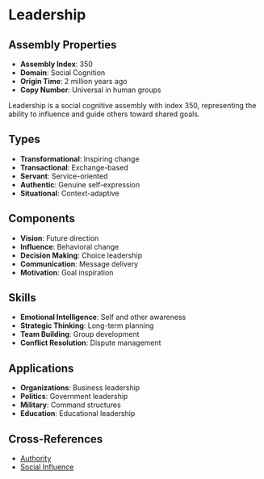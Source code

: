 # Leadership

## Assembly Properties
- **Assembly Index**: 350
- **Domain**: Social Cognition
- **Origin Time**: 2 million years ago
- **Copy Number**: Universal in human groups

Leadership is a social cognitive assembly with index 350, representing the ability to influence and guide others toward shared goals.

## Types
- **Transformational**: Inspiring change
- **Transactional**: Exchange-based
- **Servant**: Service-oriented
- **Authentic**: Genuine self-expression
- **Situational**: Context-adaptive

## Components
- **Vision**: Future direction
- **Influence**: Behavioral change
- **Decision Making**: Choice leadership
- **Communication**: Message delivery
- **Motivation**: Goal inspiration

## Skills
- **Emotional Intelligence**: Self and other awareness
- **Strategic Thinking**: Long-term planning
- **Team Building**: Group development
- **Conflict Resolution**: Dispute management

## Applications
- **Organizations**: Business leadership
- **Politics**: Government leadership
- **Military**: Command structures
- **Education**: Educational leadership

## Cross-References
- [Authority](/domains/cognitive/governance/authority.md)
- [Social Influence](/domains/cognitive/group_dynamics/social_influence.md)